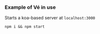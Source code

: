 
### Example of Vé in use

Starts a koa-based server at `localhost:3000`

```
npm i && npm start
```